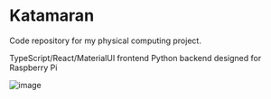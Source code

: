 # Katamaran
Code repository for my physical computing project.

TypeScript/React/MaterialUI frontend
Python backend designed for Raspberry Pi

![image](https://github.com/MochaSteve256/Katamaran/assets/78016786/cd29dc83-de6e-47b3-9f04-37ed40e0ec6b)
